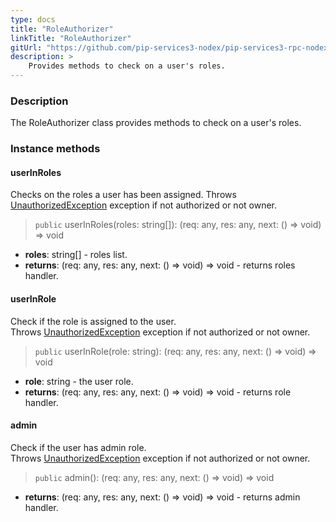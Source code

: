 ```yaml
---
type: docs
title: "RoleAuthorizer"
linkTitle: "RoleAuthorizer"
gitUrl: "https://github.com/pip-services3-nodex/pip-services3-rpc-nodex"
description: >
    Provides methods to check on a user's roles.
---
```


### Description

The RoleAuthorizer class provides methods to check on a user's roles.

### Instance methods

#### userInRoles
Checks on the roles a user has been assigned.
Throws [UnauthorizedException](../../../commons/errors/unauthorized_exception) exception if not authorized or not owner.

> `public` userInRoles(roles: string[]): (req: any, res: any, next: () => void) => void

- **roles**: string[] - roles list.
- **returns**: (req: any, res: any, next: () => void) => void - returns roles handler.

#### userInRole
Check if the role is assigned to the user.  
Throws [UnauthorizedException](../../../commons/errors/unauthorized_exception) exception if not authorized or not owner.

> `public` userInRole(role: string): (req: any, res: any, next: () => void) => void

- **role**: string - the user role.
- **returns**: (req: any, res: any, next: () => void) => void - returns role handler.


#### admin
Check if the user has admin role.  
Throws [UnauthorizedException](../../../commons/errors/unauthorized_exception) exception if not authorized or not owner.

> `public` admin(): (req: any, res: any, next: () => void) => void

- **returns**: (req: any, res: any, next: () => void) => void - returns admin handler.

